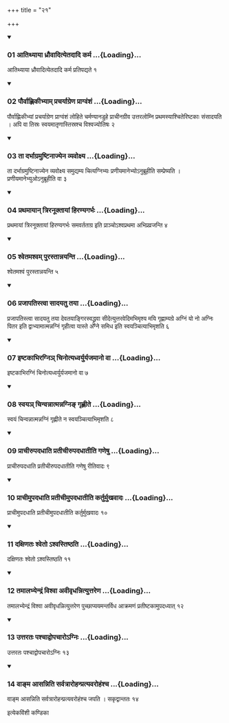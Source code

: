+++
title = "२१"

+++

<div class="js_include" includetitle="true" newlevelforh1="3" unfilled="" url="/vedAH_yajuH/taittirIyam/sUtram/ApastambaH/shrautam/vishvAsa-prastutiH/16/21/01_AtithyAyA_dhrauvAdityetadAdi_karma.md">
<details open><summary><h3>01 आतिथ्याया ध्रौवादित्येतदादि कर्म ...{Loading}...</h3></summary>

आतिथ्याया ध्रौवादित्येतदादि कर्म प्रतिपद्यते १
</details>
</div>

<div class="js_include collapsed" newlevelforh1="4" title="सर्वाष् टीकाः" url="/vedAH_yajuH/taittirIyam/sUtram/ApastambaH/shrautam/sarvASh_TIkAH/16/21/01_AtithyAyA_dhrauvAdityetadAdi_karma.md"> </div>



<div class="js_include collapsed" newlevelforh1="4" title="मूलम्" url="/vedAH_yajuH/taittirIyam/sUtram/ApastambaH/shrautam/mUlam/16/21/01_AtithyAyA_dhrauvAdityetadAdi_karma.md"> </div>


<div class="js_include" includetitle="true" newlevelforh1="3" unfilled="" url="/vedAH_yajuH/taittirIyam/sUtram/ApastambaH/shrautam/vishvAsa-prastutiH/16/21/02_paurvAhNikIbhyAm_pracharyAgreNa_prAgvaMshaM.md">
<details open><summary><h3>02 पौर्वाह्णिकीभ्याम् प्रचर्याग्रेण प्राग्वंशं ...{Loading}...</h3></summary>

पौर्वाह्णिकीभ्यां प्रचर्याग्रेण प्राग्वंशं लोहिते चर्मण्यानडुहे प्राचीनग्रीव उत्तरलोम्नि प्रथमस्याश्चितेरिष्टकाः संसादयति । अपि वा तिस्रः स्वयमातृणास्तिस्रश्च विश्वज्योतिषः २
</details>
</div>

<div class="js_include collapsed" newlevelforh1="4" title="सर्वाष् टीकाः" url="/vedAH_yajuH/taittirIyam/sUtram/ApastambaH/shrautam/sarvASh_TIkAH/16/21/02_paurvAhNikIbhyAm_pracharyAgreNa_prAgvaMshaM.md"> </div>



<div class="js_include collapsed" newlevelforh1="4" title="मूलम्" url="/vedAH_yajuH/taittirIyam/sUtram/ApastambaH/shrautam/mUlam/16/21/02_paurvAhNikIbhyAm_pracharyAgreNa_prAgvaMshaM.md"> </div>


<div class="js_include" includetitle="true" newlevelforh1="3" unfilled="" url="/vedAH_yajuH/taittirIyam/sUtram/ApastambaH/shrautam/vishvAsa-prastutiH/16/21/03_tA_darbhAgramuShTinAjyena_vyavoxya.md">
<details open><summary><h3>03 ता दर्भाग्रमुष्टिनाज्येन व्यवोक्ष्य ...{Loading}...</h3></summary>

ता दर्भाग्रमुष्टिनाज्येन व्यवोक्ष्य समुद्यम्य चित्यग्निभ्यः प्रणीयमानेभ्योऽनुब्रूहीति सम्प्रेष्यति । प्रणीयमानेभ्युओऽनुब्रूहीति वा ३
</details>
</div>

<div class="js_include collapsed" newlevelforh1="4" title="सर्वाष् टीकाः" url="/vedAH_yajuH/taittirIyam/sUtram/ApastambaH/shrautam/sarvASh_TIkAH/16/21/03_tA_darbhAgramuShTinAjyena_vyavoxya.md"> </div>



<div class="js_include collapsed" newlevelforh1="4" title="मूलम्" url="/vedAH_yajuH/taittirIyam/sUtram/ApastambaH/shrautam/mUlam/16/21/03_tA_darbhAgramuShTinAjyena_vyavoxya.md"> </div>


<div class="js_include" includetitle="true" newlevelforh1="3" unfilled="" url="/vedAH_yajuH/taittirIyam/sUtram/ApastambaH/shrautam/vishvAsa-prastutiH/16/21/04_prathamAyAn_triranUktAyAM_hiraNyagarbhaH.md">
<details open><summary><h3>04 प्रथमायान् त्रिरनूक्तायां हिरण्यगर्भः ...{Loading}...</h3></summary>

प्रथमायां त्रिरनूक्तायां हिरण्यगर्भः समवर्तताग्र इति प्राञ्चोऽश्वप्रथमा अभिप्रव्रजन्ति ४
</details>
</div>

<div class="js_include collapsed" newlevelforh1="4" title="सर्वाष् टीकाः" url="/vedAH_yajuH/taittirIyam/sUtram/ApastambaH/shrautam/sarvASh_TIkAH/16/21/04_prathamAyAn_triranUktAyAM_hiraNyagarbhaH.md"> </div>



<div class="js_include collapsed" newlevelforh1="4" title="मूलम्" url="/vedAH_yajuH/taittirIyam/sUtram/ApastambaH/shrautam/mUlam/16/21/04_prathamAyAn_triranUktAyAM_hiraNyagarbhaH.md"> </div>


<div class="js_include" includetitle="true" newlevelforh1="3" unfilled="" url="/vedAH_yajuH/taittirIyam/sUtram/ApastambaH/shrautam/vishvAsa-prastutiH/16/21/05_shvetamashvam_purastAnnayanti.md">
<details open><summary><h3>05 श्वेतमश्वम् पुरस्तान्नयन्ति ...{Loading}...</h3></summary>

श्वेतमश्वं पुरस्तान्नयन्ति ५
</details>
</div>

<div class="js_include collapsed" newlevelforh1="4" title="सर्वाष् टीकाः" url="/vedAH_yajuH/taittirIyam/sUtram/ApastambaH/shrautam/sarvASh_TIkAH/16/21/05_shvetamashvam_purastAnnayanti.md"> </div>



<div class="js_include collapsed" newlevelforh1="4" title="मूलम्" url="/vedAH_yajuH/taittirIyam/sUtram/ApastambaH/shrautam/mUlam/16/21/05_shvetamashvam_purastAnnayanti.md"> </div>


<div class="js_include" includetitle="true" newlevelforh1="3" unfilled="" url="/vedAH_yajuH/taittirIyam/sUtram/ApastambaH/shrautam/vishvAsa-prastutiH/16/21/06_prajApatistvA_sAdayatu_tayA.md">
<details open><summary><h3>06 प्रजापतिस्त्वा सादयतु तया ...{Loading}...</h3></summary>

प्रजापतिस्त्वा सादयतु तया देवतयाङ्गिरस्वद्ध्रुवा सीदेत्युत्तरवेदिमभिमृश्य मयि गृह्णाम्यग्रे अग्निं यो नो अग्निः पितर इति द्वाभ्यामात्मन्नग्निं गृहीत्वा यास्ते अग्ने समिध इति स्वयञ्चित्याभिमृशति ६
</details>
</div>

<div class="js_include collapsed" newlevelforh1="4" title="सर्वाष् टीकाः" url="/vedAH_yajuH/taittirIyam/sUtram/ApastambaH/shrautam/sarvASh_TIkAH/16/21/06_prajApatistvA_sAdayatu_tayA.md"> </div>



<div class="js_include collapsed" newlevelforh1="4" title="मूलम्" url="/vedAH_yajuH/taittirIyam/sUtram/ApastambaH/shrautam/mUlam/16/21/06_prajApatistvA_sAdayatu_tayA.md"> </div>


<div class="js_include" includetitle="true" newlevelforh1="3" unfilled="" url="/vedAH_yajuH/taittirIyam/sUtram/ApastambaH/shrautam/vishvAsa-prastutiH/16/21/07_iShTakAbhiragni~n_chinotyadhvaryuryajamAno_vA.md">
<details open><summary><h3>07 इष्टकाभिरग्निञ् चिनोत्यध्वर्युर्यजमानो वा ...{Loading}...</h3></summary>

इष्टकाभिरग्निं चिनोत्यध्वर्युर्यजमानो वा ७
</details>
</div>

<div class="js_include collapsed" newlevelforh1="4" title="सर्वाष् टीकाः" url="/vedAH_yajuH/taittirIyam/sUtram/ApastambaH/shrautam/sarvASh_TIkAH/16/21/07_iShTakAbhiragni~n_chinotyadhvaryuryajamAno_vA.md"> </div>



<div class="js_include collapsed" newlevelforh1="4" title="मूलम्" url="/vedAH_yajuH/taittirIyam/sUtram/ApastambaH/shrautam/mUlam/16/21/07_iShTakAbhiragni~n_chinotyadhvaryuryajamAno_vA.md"> </div>


<div class="js_include" includetitle="true" newlevelforh1="3" unfilled="" url="/vedAH_yajuH/taittirIyam/sUtram/ApastambaH/shrautam/vishvAsa-prastutiH/16/21/08_svaya~n_chinvannAtmannagni~N_gRhNIte.md">
<details open><summary><h3>08 स्वयञ् चिन्वन्नात्मन्नग्निङ् गृह्णीते ...{Loading}...</h3></summary>

स्वयं चिन्वन्नात्मन्नग्निं गृह्णीते न स्वयञ्चित्याभिमृशति ८
</details>
</div>

<div class="js_include collapsed" newlevelforh1="4" title="सर्वाष् टीकाः" url="/vedAH_yajuH/taittirIyam/sUtram/ApastambaH/shrautam/sarvASh_TIkAH/16/21/08_svaya~n_chinvannAtmannagni~N_gRhNIte.md"> </div>



<div class="js_include collapsed" newlevelforh1="4" title="मूलम्" url="/vedAH_yajuH/taittirIyam/sUtram/ApastambaH/shrautam/mUlam/16/21/08_svaya~n_chinvannAtmannagni~N_gRhNIte.md"> </div>


<div class="js_include" includetitle="true" newlevelforh1="3" unfilled="" url="/vedAH_yajuH/taittirIyam/sUtram/ApastambaH/shrautam/vishvAsa-prastutiH/16/21/09_prAchIrupadadhAti_pratIchIrupadadhAtIti_gaNeShu.md">
<details open><summary><h3>09 प्राचीरुपदधाति प्रतीचीरुपदधातीति गणेषु ...{Loading}...</h3></summary>

प्राचीरुपदधाति प्रतीचीरुपदधातीति गणेषु रीतिवादः ९
</details>
</div>

<div class="js_include collapsed" newlevelforh1="4" title="सर्वाष् टीकाः" url="/vedAH_yajuH/taittirIyam/sUtram/ApastambaH/shrautam/sarvASh_TIkAH/16/21/09_prAchIrupadadhAti_pratIchIrupadadhAtIti_gaNeShu.md"> </div>



<div class="js_include collapsed" newlevelforh1="4" title="मूलम्" url="/vedAH_yajuH/taittirIyam/sUtram/ApastambaH/shrautam/mUlam/16/21/09_prAchIrupadadhAti_pratIchIrupadadhAtIti_gaNeShu.md"> </div>


<div class="js_include" includetitle="true" newlevelforh1="3" unfilled="" url="/vedAH_yajuH/taittirIyam/sUtram/ApastambaH/shrautam/vishvAsa-prastutiH/16/21/10_prAchImupadadhAti_pratIchImupadadhAtIti_karturmukhavAdaH.md">
<details open><summary><h3>10 प्राचीमुपदधाति प्रतीचीमुपदधातीति कर्तुर्मुखवादः ...{Loading}...</h3></summary>

प्राचीमुपदधाति प्रतीचीमुपदधातीति कर्तुर्मुखवादः १०
</details>
</div>

<div class="js_include collapsed" newlevelforh1="4" title="सर्वाष् टीकाः" url="/vedAH_yajuH/taittirIyam/sUtram/ApastambaH/shrautam/sarvASh_TIkAH/16/21/10_prAchImupadadhAti_pratIchImupadadhAtIti_karturmukhavAdaH.md"> </div>



<div class="js_include collapsed" newlevelforh1="4" title="मूलम्" url="/vedAH_yajuH/taittirIyam/sUtram/ApastambaH/shrautam/mUlam/16/21/10_prAchImupadadhAti_pratIchImupadadhAtIti_karturmukhavAdaH.md"> </div>


<div class="js_include" includetitle="true" newlevelforh1="3" unfilled="" url="/vedAH_yajuH/taittirIyam/sUtram/ApastambaH/shrautam/vishvAsa-prastutiH/16/21/11_daxiNataH_shveto.ashvastiShThati.md">
<details open><summary><h3>11 दक्षिणतः श्वेतो ऽश्वस्तिष्ठति ...{Loading}...</h3></summary>

दक्षिणतः श्वेतो ऽश्वस्तिष्ठति ११
</details>
</div>

<div class="js_include collapsed" newlevelforh1="4" title="सर्वाष् टीकाः" url="/vedAH_yajuH/taittirIyam/sUtram/ApastambaH/shrautam/sarvASh_TIkAH/16/21/11_daxiNataH_shveto.ashvastiShThati.md"> </div>



<div class="js_include collapsed" newlevelforh1="4" title="मूलम्" url="/vedAH_yajuH/taittirIyam/sUtram/ApastambaH/shrautam/mUlam/16/21/11_daxiNataH_shveto.ashvastiShThati.md"> </div>


<div class="js_include" includetitle="true" newlevelforh1="3" unfilled="" url="/vedAH_yajuH/taittirIyam/sUtram/ApastambaH/shrautam/vishvAsa-prastutiH/16/21/12_tamAlabhyendraM_vishvA_avIvRdhannityuttareNa.md">
<details open><summary><h3>12 तमालभ्येन्द्रं विश्वा अवीवृधन्नित्युत्तरेण ...{Loading}...</h3></summary>

तमालभ्येन्द्रं विश्वा अवीवृधन्नित्युत्तरेण पुच्छाप्ययमन्तर्विध आक्रमणं प्रतीष्टकामुपदध्यात् १२
</details>
</div>

<div class="js_include collapsed" newlevelforh1="4" title="सर्वाष् टीकाः" url="/vedAH_yajuH/taittirIyam/sUtram/ApastambaH/shrautam/sarvASh_TIkAH/16/21/12_tamAlabhyendraM_vishvA_avIvRdhannityuttareNa.md"> </div>



<div class="js_include collapsed" newlevelforh1="4" title="मूलम्" url="/vedAH_yajuH/taittirIyam/sUtram/ApastambaH/shrautam/mUlam/16/21/12_tamAlabhyendraM_vishvA_avIvRdhannityuttareNa.md"> </div>


<div class="js_include" includetitle="true" newlevelforh1="3" unfilled="" url="/vedAH_yajuH/taittirIyam/sUtram/ApastambaH/shrautam/vishvAsa-prastutiH/16/21/13_uttarataH_pashchAdvopachAro-gniH.md">
<details open><summary><h3>13 उत्तरतः पश्चाद्वोपचारोऽग्निः ...{Loading}...</h3></summary>

उत्तरतः पश्चाद्वोपचारोऽग्निः १३
</details>
</div>

<div class="js_include collapsed" newlevelforh1="4" title="सर्वाष् टीकाः" url="/vedAH_yajuH/taittirIyam/sUtram/ApastambaH/shrautam/sarvASh_TIkAH/16/21/13_uttarataH_pashchAdvopachAro-gniH.md"> </div>



<div class="js_include collapsed" newlevelforh1="4" title="मूलम्" url="/vedAH_yajuH/taittirIyam/sUtram/ApastambaH/shrautam/mUlam/16/21/13_uttarataH_pashchAdvopachAro-gniH.md"> </div>


<div class="js_include" includetitle="true" newlevelforh1="3" unfilled="" url="/vedAH_yajuH/taittirIyam/sUtram/ApastambaH/shrautam/vishvAsa-prastutiH/16/21/14_vA~Nma_Asanniti_sarvatrArohanpratyavarohaMshcha.md">
<details open><summary><h3>14 वाङ्म आसन्निति सर्वत्रारोहन्प्रत्यवरोहंश्च ...{Loading}...</h3></summary>

वाङ्म आसन्निति सर्वत्रारोहन्प्रत्यवरोहंश्च जपति । सकृद्वान्ततः १४
</details>
</div>

<div class="js_include collapsed" newlevelforh1="4" title="सर्वाष् टीकाः" url="/vedAH_yajuH/taittirIyam/sUtram/ApastambaH/shrautam/sarvASh_TIkAH/16/21/14_vA~Nma_Asanniti_sarvatrArohanpratyavarohaMshcha.md"> </div>



<div class="js_include collapsed" newlevelforh1="4" title="मूलम्" url="/vedAH_yajuH/taittirIyam/sUtram/ApastambaH/shrautam/mUlam/16/21/14_vA~Nma_Asanniti_sarvatrArohanpratyavarohaMshcha.md"> </div>





  
इत्येकविंशी कण्डिका 
